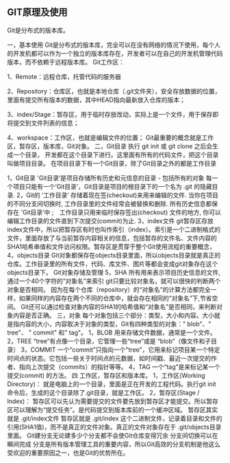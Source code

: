 ﻿## GIT原理及使用

Git是分布式的版本库。

一，基本使用
Git是分布式的版本库，完全可以在没有网络的情况下使用，每个人的开发机都可以作为一个独立的版本库存在，开发者可以在自己的开发机管理代码版本，而不依赖于远程版本库。
Git工作区：

1、Remote：远程仓库，托管代码的服务器

2、Repository：仓库区，也就是本地仓库（.git文件夹），安全存放数据的位置，里面有提交所有版本的数据，其中HEAD指向最新放入仓库的版本；

3、index/Stage：暂存区，用于临时存放改动，实际上是一个文件，用于保存即将提交到文件列表的信息；

4、workspace：工作区，也就是编辑文件的位置；
Git最重要的概念就是工作区，暂存区，版本库，Git对象。
二，Git目录
执行 git init 或 git clone 之后会生成一个目录， 开发都在这个目录下进行。这里面有所有的代码文件，把这个目录叫做项目目录。
在项目目录下有一个Git目录，除了Git目录之外的都是工作目录

1，Git目录
'Git目录’是项目存储所有历史和元信息的目录 - 包括所有的对象
每一个项目只能有一个’Git目录’，Git目录是项目的根目录下的一个名为 .git 的隐藏目录. 
2，Git的 ‘工作目录’ 存储着现在签(checkout)来用来编辑的文件. 当你在项目的不同分支间切换时, 工作目录里的文件经常会被替换和删除. 所有历史信息都保存在 'Git目录’中 ;　工作目录只用来临时保存签出(checkout) 文件的地方, 你可以编辑工作目录的文件直到下次提交(commit)为止.
3，index文件
git暂存区存放index文件中，所以把暂存区有时也叫作索引（index）。索引是一个二进制格式的文件，里面存放了与当前暂存内容相关的信息，包括暂存的文件名、文件内容的SHA1哈希串值和文件访问权限。暂存区是贯穿于整个Git使用流程的重要概念，
4，objects目录
Git对象都保存在objects目录里面，所以objects目录就是真正的仓库。工作目录里的所有文件，代码、库文件、图片等都会变成git对象存在这个objects目录下。
Git对象存储及管理
5，SHA
所有用来表示项目历史信息的文件,通过一个40个字符的“对象名”来索引
git只要比较对象名，就可以很快的判断两个对象是否相同。
因为在每个仓库（repository）的“对象名”的计算方法都完全一样，如果同样的内容存在两个不同的仓库中，就会存在相同的“对象名”下,节省空间。
Git还可以通过检查对象内容的SHA1的哈希值和“对象名”是否相同，来判断对象内容是否正确。
三，对象
每个对象包括三个部分：类型，大小和内容。大小就是指内容的大小，内容取决于对象的类型，Git有四种类型的对象：" blob"、" tree"、 " commit" 和" tag"。
1，BLOB
用来存储文件数据，通常是一个文件。
2，TREE
“tree”有点像一个目录，它管理一些“tree”或是 “blob”（像文件和子目录）
3，COMMIT
一个“commit”只指向一个"tree"，它用来标记项目某一个特定时间点的状态。它包括一些关于时间点的元数据，如时间戳、最近一次提交的作者、指向上次提交（commits）的指针等等。
4，TAG
一个“tag”是来标记某一个提交(commit) 的方法。
四
工作区，暂存区和版本库。
1，工作区(Working Directory)：
就是电脑上的一个目录，里面是正在开发的工程代码。执行git init 命令后，生成的这个目录除了.git目录，就是工作区。
2，暂存区(Stage / Index)：
暂存区可以先认为需要提交的文件要先放到暂存区才能提交。所以暂存区可以理解为“提交任务”。是代码提交到版本库前的一个缓冲区域。
暂存区其实就是 .git/index文件
暂存区就是 .git/index 这个二进制文件，记录着目录和文件的引用(SHA1值)，而不是真正的文件对象。真正的文件对象存在于 .git/objects目录里面。
Git建分支无论建多少个分支都不会使Git仓库变得冗余
分支间切换可以在瞬间完成
分支是所有版本管理工具的重要内容，所以Git高效的分支机制是他这么受欢迎的重要原因之一，也是Git的优势所在。


